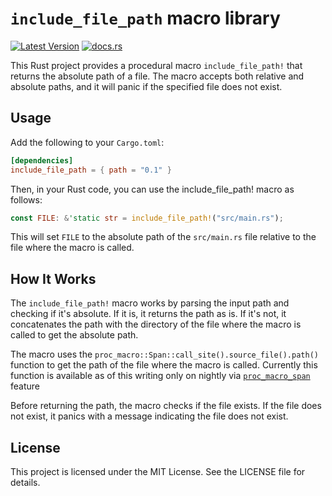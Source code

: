 # `include_file_path` macro library
[![Latest Version](https://img.shields.io/crates/v/include_file_path.svg)](https://crates.io/crates/include_file_path) [![docs.rs](https://docs.rs/include_file_path/badge.svg)](https://docs.rs/include_file_path)  

This Rust project provides a procedural macro `include_file_path!` that returns the absolute path of a file. The macro accepts both relative and absolute paths, and it will panic if the specified file does not exist.

## Usage

Add the following to your `Cargo.toml`:

```toml
[dependencies]
include_file_path = { path = "0.1" }
```

Then, in your Rust code, you can use the include_file_path! macro as follows:

```rust
const FILE: &'static str = include_file_path!("src/main.rs");
```

This will set `FILE` to the absolute path of the `src/main.rs` file relative to the file where the macro is called.

## How It Works

The `include_file_path!` macro works by parsing the input path and checking if it's absolute. If it is, it returns the path as is. If it's not, it concatenates the path with the directory of the file where the macro is called to get the absolute path.

The macro uses the `proc_macro::Span::call_site().source_file().path()` function to get the path of the file where the macro is called. Currently this function is available as of this writing only on nightly via [`proc_macro_span`](https://github.com/rust-lang/rust/issues/54725) feature

Before returning the path, the macro checks if the file exists. If the file does not exist, it panics with a message indicating the file does not exist.

## License

This project is licensed under the MIT License. See the LICENSE file for details.

